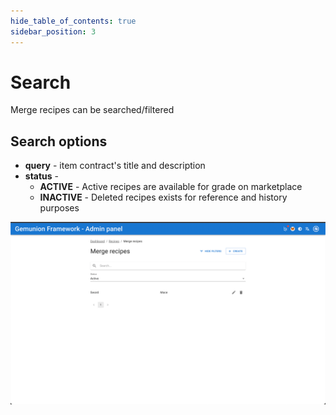 ```yaml
---
hide_table_of_contents: true
sidebar_position: 3
---
```


# Search

Merge recipes can be searched/filtered

## Search options

- **query** - item contract's title and description
- **status** -
    - **ACTIVE** - Active recipes are available for grade on marketplace
    - **INACTIVE** - Deleted recipes exists for reference and history purposes

![Merge search](/img/admin/mechanics-gaming/recipes/merge/merge_search.png)
